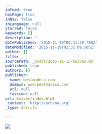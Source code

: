 ```yaml
---
inFeed: true
hasPage: true
inNav: false
inLanguage: null
starred: false
keywords: []
description: ''
datePublished: '2015-11-19T02:31:20.708Z'
dateModified: '2015-11-19T02:31:09.585Z'
author: []
title: _
sourcePath: _posts/2015-11-13-knives.md
published: true
authors: []
publisher:
  name: bestmadeco.com
  domain: www.bestmadeco.com
  url: null
  favicon: null
url: knives/index.html
_context: 'http://schema.org'
_type: Article

---
```

![](https://d16ied5lkagwqa.cloudfront.net/image/upload/t_featured_slide_d/BMC_ECOM_8_13_1521664_bd2i3c.jpg)